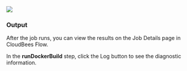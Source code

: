 
<img src="../../plugins/@PLUGIN_NAME@/images/runDockerBuild1.png" />
<br />

<h3>Output</h3>

<p>After the job runs, you can view the results on the Job Details page in CloudBees Flow.
</p>

<p>In the <b>runDockerBuild</b> step, click the Log button to see the diagnostic information.
</p>
